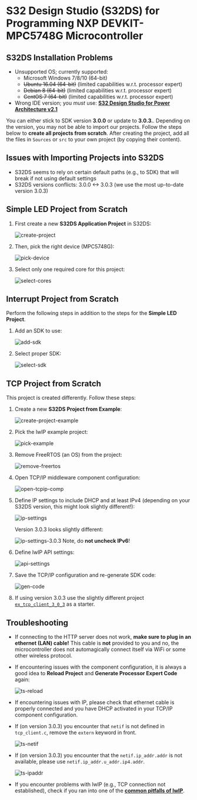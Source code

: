 # S32 Design Studio (S32DS) for Programming NXP DEVKIT-MPC5748G Microcontroller

## S32DS Installation Problems

- Unsupported OS; currently supported:
    - Microsoft Windows 7/8/10 (64-bit) 
    - ~~Ubuntu 16.04 (64-bit)~~ (limited capabilities w.r.t. processor expert)
    - ~~Debian 8 (64-bit)~~ (limited capabilities w.r.t. processor expert)
    - ~~CentOS 7 (64-bit)~~ (limited capabilities w.r.t. processor expert)
- Wrong IDE version; you *must* use: [**S32 Design Studio for Power
Architecture v2.1**](https://www.nxp.com/design/software/development-software/s32-design-studio-ide/s32-design-studio-for-power-architecture:S32DS-PA)

You can either stick to SDK version **3.0.0** or update to **3.0.3.**. 
Depending on the version, you may not be able to import our projects. 
Follow the steps below to **create all projects from scratch**.
After creating the project, add all the files in `Sources` or `src` to your own project (by copying their content).

## Issues with Importing Projects into S32DS

- S32DS seems to rely on certain default paths (e.g., to SDK) that will break
if not using default settings
- S32DS versions conflicts: 3.0.0 <-> 3.0.3 (we use the most up-to-date
version 3.0.3)

## Simple LED Project from Scratch

1. First create a new **S32DS Application Project** in S32DS:

    ![create-project](./assets/01-create-project.png)

2. Then, pick the right device (MPC5748G):

    ![pick-device](./assets/02-pick-device.png)

3. Select only one required core for this project:

    ![select-cores](./assets/03-select-cores.png) 

## Interrupt Project from Scratch

Perform the following steps in addition to the steps for the **Simple LED
Project**.

1. Add an SDK to use:

    ![add-sdk](./assets/04-add-sdk.png)

2. Select proper SDK:

    ![select-sdk](./assets/05-select-sdk.png)

## TCP Project from Scratch

This project is created differently.
Follow these steps:

1. Create a new **S32DS Project from Example**:

    ![create-project-example](./assets/06-create-project-example.png)

2. Pick the lwIP example project:

    ![pick-example](./assets/07-pick-example.png)

3. Remove FreeRTOS (an OS) from the project:

    ![remove-freertos](./assets/08-remove-freertos.png)

4. Open TCP/IP middleware component configuration:

    ![open-tcpip-comp](./assets/09-open-tcpip-comp.png)

5. Define IP settings to include DHCP and at least IPv4 (depending on your
   S32DS version, this might look slightly different!):

    ![ip-settings](./assets/10-ip-settings.png)

    Version 3.0.3 looks slightly different:

    ![ip-settings-3.0.3](./assets/10-ip-settings-303.png)
Note, do **not uncheck IPv6**!

6. Define lwIP API settings:

    ![api-settings](./assets/11-api-settings.png)

7. Save the TCP/IP configuration and re-generate SDK code:

    ![gen-code](./assets/12-gen-code.png)

8. If using version 3.0.3 use the slightly different project [`ex_tcp_client_3_0_3`](https://gitlab.lrz.de/i4/teaching_public/winter-semester-2020/advanced-topics-of-software-engineering-2020/-/tree/master/exercise_02/ex_tcp_client_3_0_3) as a starter.

## Troubleshooting

- If connecting to the HTTP server does not work, **make sure to plug in an ethernet (LAN) cable!** This cable is **not** provided to you and no, the microcontroller does not automagically connect itself via WiFi or some other wireless protocol.

- If encountering issues with the component configuration, it is always a good
idea to **Reload Project** and **Generate Processor Expert Code** again:
  
    ![ts-reload](./assets/ts-reload.png)

- If encountering issues with IP, please check that ethernet cable is properly
connected and you have DHCP activated in your TCP/IP component configuration.

- If (on version 3.0.3) you encounter that `netif` is not defined in
`tcp_client.c`, remove the `extern` keyword in front. 

    ![ts-netif](./assets/ts-netif.png)

- If (on version 3.0.3) you encounter that the `netif.ip_addr.addr` is not
available, please use `netif.ip_addr.u_addr.ip4.addr`.
  
    ![ts-ipaddr](./assets/ts-ipaddr.png)

- If you encounter problems with lwIP (e.g., TCP connection not established), check if you ran into one of the [**common pitfalls of lwIP**](https://www.nongnu.org/lwip/2_1_x/pitfalls.html).